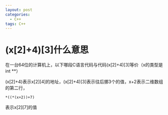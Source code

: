 ```yaml
---
layout: post
categories:
  - C++
tags: C++
---
```


# (x[2]+4)[3]什么意思

在一台64位的计算机上，以下哪段C语言代码与代码(x[2]+4)[3]等价（x的类型是int **）

(x[2]+4)表示x[2][4]的地址，(x[2]+4)[3]表示往后挪3个的值，x+2表示二维数组的第二行，

```
*((*(x+2))+7)
```

表示x[2][7]的值